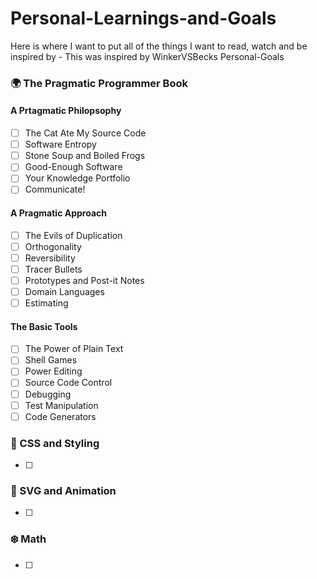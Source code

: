 # Personal-Learnings-and-Goals
Here is where I want to put all of the things I want to read, watch and be inspired by - This was inspired by WinkerVSBecks Personal-Goals


### 🌍 The Pragmatic Programmer Book 
#### A Prtagmatic Philopsophy
- [ ] The Cat Ate My Source Code
- [ ] Software Entropy
- [ ] Stone Soup and Boiled Frogs
- [ ] Good-Enough Software
- [ ] Your Knowledge Portfolio
- [ ] Communicate!
#### A Pragmatic Approach
- [ ] The Evils of Duplication
- [ ] Orthogonality
- [ ] Reversibility
- [ ] Tracer Bullets
- [ ] Prototypes and Post-it Notes
- [ ] Domain Languages
- [ ] Estimating
#### The Basic Tools
- [ ] The Power of Plain Text
- [ ] Shell Games
- [ ] Power Editing
- [ ] Source Code Control
- [ ] Debugging
- [ ] Test Manipulation
- [ ] Code Generators

### 🐙 CSS and Styling
- [ ] 

### 🐳 SVG and Animation
- [ ] 

### ❄️ Math
- [ ] 
